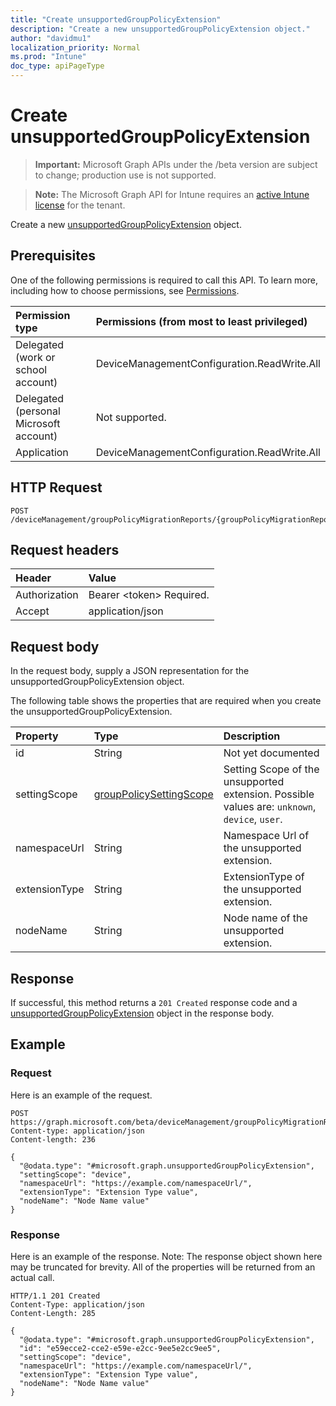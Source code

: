 ```yaml
---
title: "Create unsupportedGroupPolicyExtension"
description: "Create a new unsupportedGroupPolicyExtension object."
author: "davidmu1"
localization_priority: Normal
ms.prod: "Intune"
doc_type: apiPageType
---
```


# Create unsupportedGroupPolicyExtension

> **Important:** Microsoft Graph APIs under the /beta version are subject to change; production use is not supported.

> **Note:** The Microsoft Graph API for Intune requires an [active Intune license](https://go.microsoft.com/fwlink/?linkid=839381) for the tenant.

Create a new [unsupportedGroupPolicyExtension](../resources/intune-gpanalyticsservice-unsupportedgrouppolicyextension.md) object.

## Prerequisites
One of the following permissions is required to call this API. To learn more, including how to choose permissions, see [Permissions](/graph/permissions-reference).

|Permission type|Permissions (from most to least privileged)|
|:---|:---|
|Delegated (work or school account)|DeviceManagementConfiguration.ReadWrite.All|
|Delegated (personal Microsoft account)|Not supported.|
|Application|DeviceManagementConfiguration.ReadWrite.All|

## HTTP Request
<!-- {
  "blockType": "ignored"
}
-->
``` http
POST /deviceManagement/groupPolicyMigrationReports/{groupPolicyMigrationReportId}/unsupportedGroupPolicyExtensions
```

## Request headers
|Header|Value|
|:---|:---|
|Authorization|Bearer &lt;token&gt; Required.|
|Accept|application/json|

## Request body
In the request body, supply a JSON representation for the unsupportedGroupPolicyExtension object.

The following table shows the properties that are required when you create the unsupportedGroupPolicyExtension.

|Property|Type|Description|
|:---|:---|:---|
|id|String|Not yet documented|
|settingScope|[groupPolicySettingScope](../resources/intune-gpanalyticsservice-grouppolicysettingscope.md)|Setting Scope of the unsupported extension. Possible values are: `unknown`, `device`, `user`.|
|namespaceUrl|String|Namespace Url of the unsupported extension.|
|extensionType|String|ExtensionType of the unsupported extension.|
|nodeName|String|Node name of the unsupported extension.|



## Response
If successful, this method returns a `201 Created` response code and a [unsupportedGroupPolicyExtension](../resources/intune-gpanalyticsservice-unsupportedgrouppolicyextension.md) object in the response body.

## Example

### Request
Here is an example of the request.
``` http
POST https://graph.microsoft.com/beta/deviceManagement/groupPolicyMigrationReports/{groupPolicyMigrationReportId}/unsupportedGroupPolicyExtensions
Content-type: application/json
Content-length: 236

{
  "@odata.type": "#microsoft.graph.unsupportedGroupPolicyExtension",
  "settingScope": "device",
  "namespaceUrl": "https://example.com/namespaceUrl/",
  "extensionType": "Extension Type value",
  "nodeName": "Node Name value"
}
```

### Response
Here is an example of the response. Note: The response object shown here may be truncated for brevity. All of the properties will be returned from an actual call.
``` http
HTTP/1.1 201 Created
Content-Type: application/json
Content-Length: 285

{
  "@odata.type": "#microsoft.graph.unsupportedGroupPolicyExtension",
  "id": "e59ecce2-cce2-e59e-e2cc-9ee5e2cc9ee5",
  "settingScope": "device",
  "namespaceUrl": "https://example.com/namespaceUrl/",
  "extensionType": "Extension Type value",
  "nodeName": "Node Name value"
}
```




